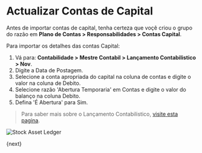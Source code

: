 <!-- add-breadcrumbs -->
# Actualizar Contas de Capital

Antes de importar contas de capital, tenha certeza que voçê criou o grupo do razão em **Plano de Contas > Responsabilidades > Contas Capital**.

Para importar os detalhes das contas Capital:

1. Vá para: **Contabilidade > Mestre Contabil > Lançamento Contabilistico > Nov**.
1. Digite a Data de Postagem.
1. Selecione a conta apropriada do capital na coluna de contas e digite o valor na coluna de Debito.
1. Selecione razão 'Abertura Temporaria' em Contas e digite o valor do balanço na coluna Debito.
1. Defina 'É Abertura' para Sim.

> Para saber mais sobre o Lançamento Contabilistico, [visite esta pagina](/docs/user/manual/pt/contabilidade/lançamento-contabilistico).

<img class="screenshot" alt="Stock Asset Ledger" src="{{docs_base_url}}/assets/img/accounts/opening_balance_capital_accounts.png">


{next}
